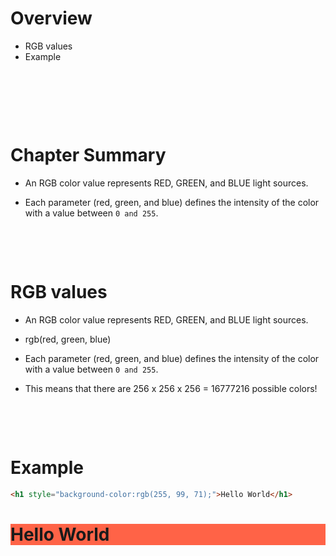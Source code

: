 # Overview

- RGB values
- Example

&nbsp;

&nbsp;

&nbsp;

# Chapter Summary

- An RGB color value represents RED, GREEN, and BLUE light sources.

- Each parameter (red, green, and blue) defines the intensity of the color with a value between `0 and 255`.

&nbsp;

&nbsp;

# RGB values

- An RGB color value represents RED, GREEN, and BLUE light sources.

- rgb(red, green, blue)

- Each parameter (red, green, and blue) defines the intensity of the color with a value between `0 and 255`.

- This means that there are 256 x 256 x 256 = 16777216 possible colors!

&nbsp;

&nbsp;

# Example

```html
<h1 style="background-color:rgb(255, 99, 71);">Hello World</h1>
```

<h1 style="background-color:rgb(255, 99, 71);">Hello World</h1>

&nbsp;
